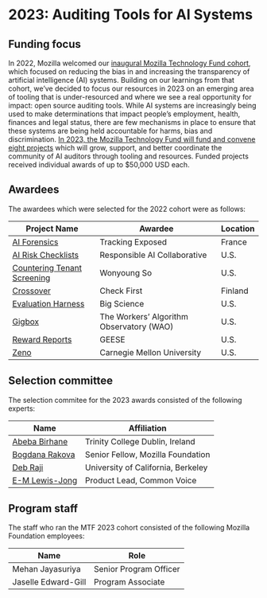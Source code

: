 # 2023: Auditing Tools for AI Systems

## Funding focus

In 2022, Mozilla welcomed our [inaugural Mozilla Technology Fund cohort](https://foundation.mozilla.org/en/blog/introducing-the-first-ever-mozilla-technology-fund-cohort/), which focused on reducing the bias in and increasing the transparency of artificial intelligence (AI) systems. Building on our learnings from that cohort, we’ve decided to focus our resources in 2023 on an emerging area of tooling that is under-resourced and where we see a real opportunity for impact: open source auditing tools. While AI systems are increasingly being used to make determinations that impact people’s employment, health, finances and legal status, there are few mechanisms in place to ensure that these systems are being held accountable for harms, bias and discrimination. [In 2023, the Mozilla Technology Fund will fund and convene eight projects](https://foundation.mozilla.org/en/blog/auditing-ai-announcing-the-2023-mozilla-technology-fund-cohort/) which will grow, support, and better coordinate the community of AI auditors through tooling and resources. Funded projects received individual awards of up to $50,000 USD each. 



## Awardees

The awardees which were selected for the 2022 cohort were as follows:

| Project Name  | Awardee  | Location |
|---|---|---|
|[AI Forensics](https://docs.tracking.exposed/guardoni/guardoni-intro/)|Tracking Exposed|France|
|[AI Risk Checklists](https://incidentdatabase.ai/)|Responsible AI Collaborative|U.S.|
|[Countering Tenant Screening](https://wonyoung.so/)|Wonyoung So|U.S.|
|[Crossover](https://checkfirst.network/)|Check First|Finland|
|[Evaluation Harness](https://bigscience.huggingface.co/)|Big Science|U.S.|
|[Gigbox](https://hci.princeton.edu/wao/)|The Workers’ Algorithm Observatory (WAO) |U.S.|
|[Reward Reports](https://rewardreports.github.io/)|GEESE|U.S.|
|[Zeno](https://zenoml.com/)|Carnegie Mellon University|U.S.|





## Selection committee

The selection commitee for the 2023 awards consisted of the following experts:

|Name  | Affiliation  |
|---|---|
|[Abeba Birhane](https://abebabirhane.com/)|Trinity College Dublin, Ireland|
|[Bogdana Rakova](https://bobirakova.com/)|Senior Fellow, Mozilla Foundation|
|[Deb Raji](https://en.wikipedia.org/wiki/Deborah_Raji)|University of California, Berkeley|
|[E-M Lewis-Jong](https://commonvoice.mozilla.org)|Product Lead, Common Voice|

## Program staff

The staff who ran the MTF 2023 cohort consisted of the following Mozilla Foundation employees:

|Name  | Role  |
|---|---|
|Mehan Jayasuriya|Senior Program Officer|
|Jaselle Edward-Gill|Program Associate|
